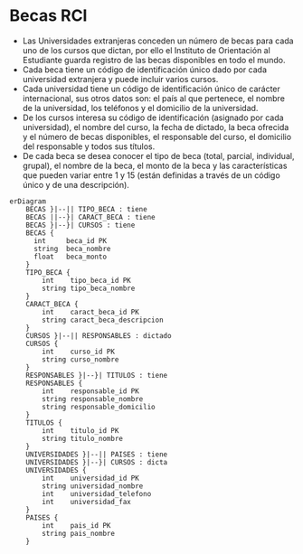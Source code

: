 # Becas RCI

* Las Universidades extranjeras conceden un número de becas para cada uno de los cursos que dictan, por ello el Instituto de Orientación al Estudiante guarda registro de las becas disponibles en todo el mundo.
* Cada beca tiene un código de identificación único dado por cada universidad extranjera y puede incluir varios cursos.
* Cada universidad tiene un código de identificación único de carácter internacional, sus otros datos son: el país al que pertenece, el nombre de la universidad, los teléfonos y el domicilio de la universidad.
* De los cursos interesa su código de identificación (asignado por cada universidad), el nombre del curso, la fecha de dictado, la beca ofrecida y el número de becas disponibles, el responsable del curso, el domicilio del responsable y todos sus títulos.
* De cada beca se desea conocer el tipo de beca (total, parcial, individual, grupal), el nombre de la beca, el monto de la beca y las características que pueden variar entre 1 y 15 (están definidas a través de un código único y de una descripción).
 
```mermaid
erDiagram
    BECAS }|--|| TIPO_BECA : tiene
    BECAS ||--}| CARACT_BECA : tiene
    BECAS }|--}| CURSOS : tiene
    BECAS {
      int     beca_id PK
      string  beca_nombre
      float   beca_monto
    }
    TIPO_BECA {
        int    tipo_beca_id PK
        string tipo_beca_nombre 
    }
    CARACT_BECA {
        int    caract_beca_id PK
        string caract_beca_descripcion
    }
    CURSOS }|--|| RESPONSABLES : dictado
    CURSOS {
        int    curso_id PK
        string curso_nombre 
    }
    RESPONSABLES }|--}| TITULOS : tiene
    RESPONSABLES {
        int    responsable_id PK
        string responsable_nombre
        string responsable_domicilio
    }
    TITULOS {
        int    titulo_id PK
        string titulo_nombre
    }
    UNIVERSIDADES }|--|| PAISES : tiene
    UNIVERSIDADES }|--}| CURSOS : dicta
    UNIVERSIDADES {
        int    universidad_id PK
        string universidad_nombre
        int    universidad_telefono
        int    universidad_fax
    }
    PAISES {
        int    pais_id PK
        string pais_nombre
    }
    
```
